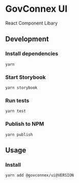 # GovConnex UI
React Component Libary

## Development
### Install dependencies
```
yarn
```
### Start Storybook
```
yarn storybook
```
### Run tests
```
yarn test
```
### Publish to NPM
```
yarn publish
```

## Usage
### Install
```
yarn add @govconnex/ui@VERSION
```
